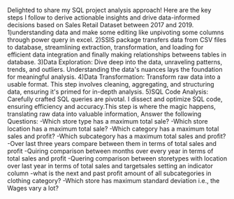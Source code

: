 Delighted to share my SQL project analysis approach! 
Here are the key steps I follow to derive actionable insights and drive data-informed decisions based on Sales Retail Dataset between 2017 and 2019.
1)understanding data and make some editing like unpivoting some columns through power query in excel.
2)SSIS package transfers data from CSV files to database, streamlining extraction, transformation, and loading for efficient data integration and finally making relationships betweens tables in database.
3)Data Exploration: Dive deep into the data, unraveling patterns, trends, and outliers. Understanding the data's nuances lays the foundation for meaningful analysis.
4)Data Transformation: Transform raw data into a usable format. This step involves cleaning, aggregating, and structuring data, ensuring it's primed for in-depth analysis.
5)SQL Code Analysis: Carefully crafted SQL queries are pivotal. I dissect and optimize SQL code, ensuring efficiency and accuracy.This step is where the magic happens, translating raw data into valuable information,
Answer the following Questions:
-Which store type has a maximum total sale?
-Which store location has a maximum total sale?
-Which category has a maximum total sales and profit?
-Which subcategory has a maximum total sales and profit?
-Over last three years compare between them in terms of total sales and profit
-Quiring comparison between months over every year in terms of total sales and profit
-Quering comparison between storetypes with location over last year in terms of total sales 
 and targetsales setting an indicator column
-what is the next and past profit amount of all subcategories in clothing category? 
-Which store has maximum standard deviation i.e., the Wages vary a lot?
